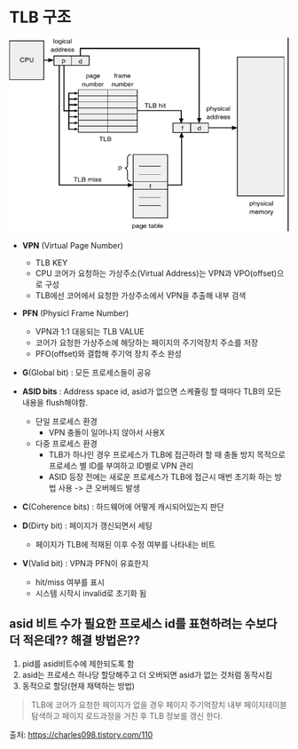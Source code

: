 # TLB 구조
![img.png](../TLB%20심화/img/img-min.png)


- **VPN** (Virtual Page Number)
  - TLB KEY
  - CPU 코어가 요청하는 가상주소(Virtual Address)는 VPN과 VPO(offset)으로 구성
  - TLB에선 코어에서 요청한 가상주소에서 VPN을 추출해 내부 검색


- **PFN** (Physicl Frame Number)
  - VPN과 1:1 대응되는 TLB VALUE
  - 코어가 요청한 가상주소에 해당하는 페이지의 주기억장치 주소를 저장
  - PFO(offset)와 결합해 주기억 장치 주소 완성


- **G**(Global bit) : 모든 프로세스들이 공유


- **ASID bits** : Address space id, asid가 없으면 스케쥴링 할 때마다 TLB의 모든 내용을 flush해야함.
  - 단일 프로세스 환경
    - VPN 충돌이 일어나지 않아서 사용X
  - 다중 프로세스 환경
    - TLB가 하나인 경우 프로세스가 TLB에 접근하려 할 때 충돌 방지 목적으로 프로세스 별 ID를 부여하고 ID별로 VPN 관리
    - ASID 등장 전에는 새로운 프로세스가 TLB에 접근시 매번 초기화 하는 방법 사용 -> 큰 오버헤드 발생


- **C**(Coherence bits) : 하드웨어에 어떻게 캐시되어있는지 판단


- **D**(Dirty bit) : 페이지가 갱신되면서 세팅
  - 페이지가 TLB에 적재된 이후 수정 여부를 나타내는 비트

- **V**(Valid bit) : VPN과 PFN이 유효한지
  - hit/miss 여부를 표시
  - 시스템 시작시 invalid로 초기화 됨

## asid 비트 수가 필요한 프로세스 id를 표현하려는 수보다 더 적은데?? 해결 방법은??
1. pid를 asid비트수에 제한되도록 함
2. asid는 프로세스 하나당 할당해주고 더 오버되면 asid가 없는 것처럼 동작시킴
3. 동적으로 할당(현재 채택하는 방법)


> TLB에 코어가 요청한 페이지가 없을 경우 페이지 주기억장치 내부 페이지테이블 탐색하고 페이지 로드과정을 거친 후 TLB 정보를 갱신 한다.


  
출처: https://charles098.tistory.com/110
